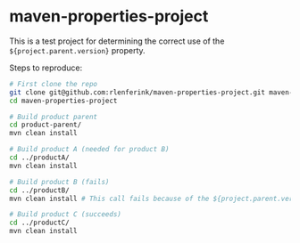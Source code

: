 # maven-properties-project

This is a test project for determining the correct use of the `${project.parent.version}` property.

Steps to reproduce:

```bash
# First clone the repo
git clone git@github.com:rlenferink/maven-properties-project.git maven-properties-project
cd maven-properties-project

# Build product parent
cd product-parent/
mvn clean install

# Build product A (needed for product B)
cd ../productA/
mvn clean install

# Build product B (fails)
cd ../productB/
mvn clean install # This call fails because of the ${project.parent.version} property being evaluated (incorrectly?)

# Build product C (succeeds)
cd ../productC/
mvn clean install
```

